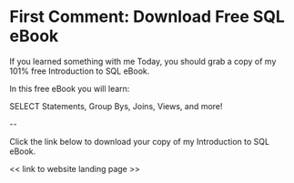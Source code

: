 # First Comment: Download Free SQL eBook

If you learned something with me Today, you should grab a copy of my 101% free Introduction to SQL eBook.

In this free eBook you will learn:

SELECT Statements, Group Bys, Joins, Views, and more!

--

Click the link below to download your copy of my Introduction to SQL eBook.

<< link to website landing page >>

